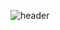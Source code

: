 <div>
  
  <!--Header-->
  ![header](https://capsule-render.vercel.app/api?&type=blur&color=timeGradient&height=350&section=header&text=System.out.println\(-nl-"Hello-nl-World%20!"\);&animation=blinking&fontAlign=40,65,80&fontAlignY=30&rotate=7)
  
</div>

<div>
  <!--Body-->
  
</div>

